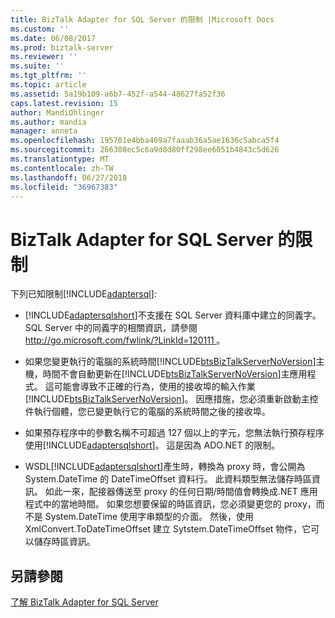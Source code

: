```yaml
---
title: BizTalk Adapter for SQL Server 的限制 |Microsoft Docs
ms.custom: ''
ms.date: 06/08/2017
ms.prod: biztalk-server
ms.reviewer: ''
ms.suite: ''
ms.tgt_pltfrm: ''
ms.topic: article
ms.assetid: 5a19b109-a6b7-452f-a544-48627fa52f36
caps.latest.revision: 15
author: MandiOhlinger
ms.author: mandia
manager: anneta
ms.openlocfilehash: 195701e4bba469a7faaab36a5ae1636c5abca5f4
ms.sourcegitcommit: 266308ec5c6a9d8d80ff298ee6051b4843c5d626
ms.translationtype: MT
ms.contentlocale: zh-TW
ms.lasthandoff: 06/27/2018
ms.locfileid: "36967383"
---
```

# <a name="limitations-of-biztalk-adapter-for-sql-server"></a>BizTalk Adapter for SQL Server 的限制
下列已知限制[!INCLUDE[adaptersql](../../includes/adaptersql-md.md)]:  
  
- [!INCLUDE[adaptersqlshort](../../includes/adaptersqlshort-md.md)]不支援在 SQL Server 資料庫中建立的同義字。 SQL Server 中的同義字的相關資訊，請參閱[ http://go.microsoft.com/fwlink/?LinkId=120111 ](http://go.microsoft.com/fwlink/?LinkId=120111)。  
  
- 如果您變更執行的電腦的系統時間[!INCLUDE[btsBizTalkServerNoVersion](../../includes/btsbiztalkservernoversion-md.md)]主機，時間不會自動更新在[!INCLUDE[btsBizTalkServerNoVersion](../../includes/btsbiztalkservernoversion-md.md)]主應用程式。 這可能會導致不正確的行為，使用的接收埠的輸入作業[!INCLUDE[btsBizTalkServerNoVersion](../../includes/btsbiztalkservernoversion-md.md)]。 因應措施，您必須重新啟動主控件執行個體，您已變更執行它的電腦的系統時間之後的接收埠。  
  
- 如果預存程序中的參數名稱不可超過 127 個以上的字元，您無法執行預存程序使用[!INCLUDE[adaptersqlshort](../../includes/adaptersqlshort-md.md)]。 這是因為 ADO.NET 的限制。  
  
- WSDL[!INCLUDE[adaptersqlshort](../../includes/adaptersqlshort-md.md)]產生時，轉換為 proxy 時，會公開為 System.DateTime 的 DateTimeOffset 資料行。 此資料類型無法儲存時區資訊。 如此一來，配接器傳送至 proxy 的任何日期/時間值會轉換成.NET 應用程式中的當地時間。 如果您想要保留的時區資訊，您必須變更您的 proxy，而不是 System.DateTime 使用字串類型的介面。 然後，使用 XmlConvert.ToDateTimeOffset 建立 Sytstem.DateTimeOffset 物件，它可以儲存時區資訊。  
  
## <a name="see-also"></a>另請參閱  
 [了解 BizTalk Adapter for SQL Server](../../adapters-and-accelerators/adapter-sql/understand-biztalk-adapter-for-sql-server.md)